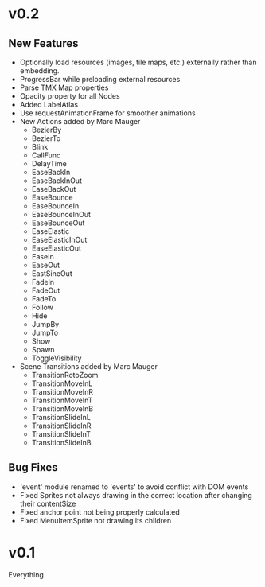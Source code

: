v0.2
====

New Features
------------

* Optionally load resources (images, tile maps, etc.) externally rather than embedding.
* ProgressBar while preloading external resources
* Parse TMX Map properties
* Opacity property for all Nodes
* Added LabelAtlas
* Use requestAnimationFrame for smoother animations
* New Actions added by Marc Mauger
  * BezierBy
  * BezierTo
  * Blink
  * CallFunc
  * DelayTime
  * EaseBackIn
  * EaseBackInOut
  * EaseBackOut
  * EaseBounce
  * EaseBounceIn
  * EaseBounceInOut
  * EaseBounceOut
  * EaseElastic
  * EaseElasticInOut
  * EaseElasticOut
  * EaseIn
  * EaseOut
  * EastSineOut
  * FadeIn
  * FadeOut
  * FadeTo
  * Follow
  * Hide
  * JumpBy
  * JumpTo
  * Show
  * Spawn
  * ToggleVisibility
* Scene Transitions added by Marc Mauger
  * TransitionRotoZoom
  * TransitionMoveInL
  * TransitionMoveInR
  * TransitionMoveInT
  * TransitionMoveInB
  * TransitionSlideInL
  * TransitionSlideInR
  * TransitionSlideInT
  * TransitionSlideInB


Bug Fixes
---------

* 'event' module renamed to 'events' to avoid conflict with DOM events
* Fixed Sprites not always drawing in the correct location after changing their contentSize
* Fixed anchor point not being properly calculated
* Fixed MenuItemSprite not drawing its children


v0.1
====

Everything
